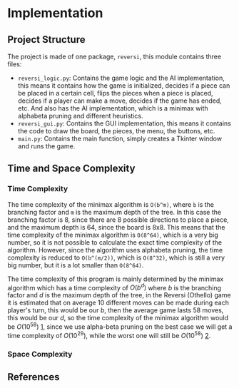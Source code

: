 # Implementation

## Project Structure

The project is made of one package, `reversi`, this module contains three files:

- `reversi_logic.py`: Contains the game logic and the AI implementation, this means it contains how the game is initialized, decides if a piece can be placed in a certain cell, flips the pieces when a piece is placed, decides if a player can make a move, decides if the game has ended, etc. And also has the AI implementation, which is a minimax with alphabeta pruning and different heuristics.
- `reversi_gui.py`: Contains the GUI implementation, this means it contains the code to draw the board, the pieces, the menu, the buttons, etc.
- `main.py`: Contains the main function, simply creates a Tkinter window and runs the game.

## Time and Space Complexity

### Time Complexity

The time complexity of the minimax algorithm is `O(b^m)`, where `b` is the branching factor and `m` is the maximum depth of the tree. In this case the branching factor is 8, since there are 8 possible directions to place a piece, and the maximum depth is 64, since the board is 8x8. This means that the time complexity of the minimax algorithm is `O(8^64)`, which is a very big number, so it is not possible to calculate the exact time complexity of the algorithm. However, since the algorithm uses alphabeta pruning, the time complexity is reduced to `O(b^(m/2))`, which is `O(8^32)`, which is still a very big number, but it is a lot smaller than `O(8^64)`.

The time complexity of this program is mainly determined by the minimax algorithm which has a time complexity of $O(b^d)$ where $b$ is the branching factor and $d$ is the maximum depth of the tree, in the Reversi (Othello) game it is estimated that on average 10 different moves can be made during each player's turn, this would be our $b$, then the average game lasts 58 moves, this would be our $d$, so the time complexity of the minimax algorithm would be $O(10^{58})$ [1], since we use alpha-beta pruning on the best case we will get a time complexity of $O(10^{29})$, while the worst one will still be $O(10^{58})$ [2].

### Space Complexity

## References

[1]: http://fragrieu.free.fr/SearchingForSolutions.pdf
[2]: https://www.codingninjas.com/studio/library/the-alpha-beta-pruning-algorithm
